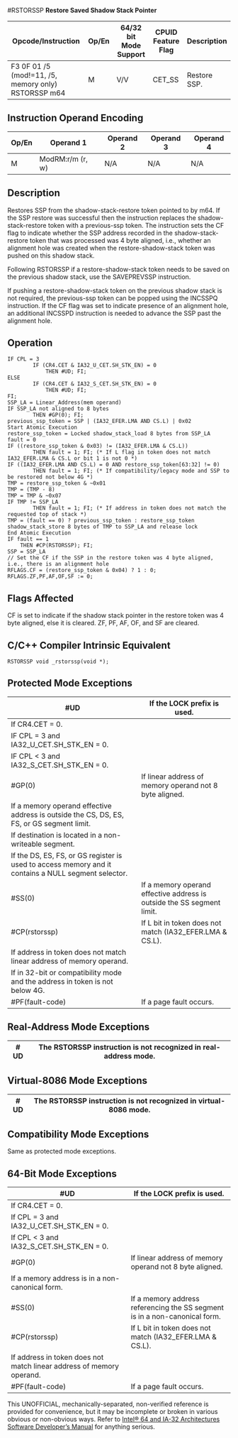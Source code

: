 #RSTORSSP
**Restore Saved Shadow Stack Pointer**

| Opcode/Instruction                                  | Op/En | 64/32 bit Mode Support | CPUID Feature Flag | Description  |
| --------------------------------------------------- | ----- | ---------------------- | ------------------ | ------------ |
| F3 0F 01 /5 (mod!=11, /5, memory only) RSTORSSP m64 | M     | V/V                    | CET_SS             | Restore SSP. |

## Instruction Operand Encoding

| Op/En | Operand 1        | Operand 2 | Operand 3 | Operand 4 |
| ----- | ---------------- | --------- | --------- | --------- |
| M     | ModRM:r/m (r, w) | N/A       | N/A       | N/A       |

## Description

Restores SSP from the shadow-stack-restore token pointed to by m64. If the SSP restore was successful then the instruction replaces the shadow-stack-restore token with a previous-ssp token. The instruction sets the CF flag to indicate whether the SSP address recorded in the shadow-stack-restore token that was processed was 4 byte aligned, i.e., whether an alignment hole was created when the restore-shadow-stack token was pushed on this shadow stack.

Following RSTORSSP if a restore-shadow-stack token needs to be saved on the previous shadow stack, use the SAVEPREVSSP instruction.

If pushing a restore-shadow-stack token on the previous shadow stack is not required, the previous-ssp token can be popped using the INCSSPQ instruction. If the CF flag was set to indicate presence of an alignment hole, an additional INCSSPD instruction is needed to advance the SSP past the alignment hole.

## Operation

```
IF CPL = 3
        IF (CR4.CET & IA32_U_CET.SH_STK_EN) = 0
            THEN #​​​UD; FI;
ELSE
        IF (CR4.CET & IA32_S_CET.SH_STK_EN) = 0
            THEN #​​​UD; FI;
FI;
SSP_LA = Linear_Address(mem operand)
IF SSP_LA not aligned to 8 bytes
        THEN #​​​​GP(0); FI;
previous_ssp_token = SSP | (IA32_EFER.LMA AND CS.L) | 0x02
Start Atomic Execution
restore_ssp_token = Locked shadow_stack_load 8 bytes from SSP_LA
fault = 0
IF ((restore_ssp_token & 0x03) != (IA32_EFER.LMA & CS.L))
        THEN fault = 1; FI; (* If L flag in token does not match IA32_EFER.LMA & CS.L or bit 1 is not 0 *)
IF ((IA32_EFER.LMA AND CS.L) = 0 AND restore_ssp_token[63:32] != 0)
        THEN fault = 1; FI; (* If compatibility/legacy mode and SSP to be restored not below 4G *)
TMP = restore_ssp_token & ~0x01
TMP = (TMP - 8)
TMP = TMP & ~0x07
IF TMP != SSP_LA
        THEN fault = 1; FI; (* If address in token does not match the requested top of stack *)
TMP = (fault == 0) ? previous_ssp_token : restore_ssp_token
shadow_stack_store 8 bytes of TMP to SSP_LA and release lock
End Atomic Execution
IF fault == 1
    THEN #​CP(RSTORSSP); FI;
SSP = SSP_LA
// Set the CF if the SSP in the restore token was 4 byte aligned, i.e., there is an alignment hole
RFLAGS.CF = (restore_ssp_token & 0x04) ? 1 : 0;
RFLAGS.ZF,PF,AF,OF,SF := 0;

```

## Flags Affected

CF is set to indicate if the shadow stack pointer in the restore token was 4 byte aligned, else it is cleared. ZF, PF, AF, OF, and SF are cleared.

## C/C++ Compiler Intrinsic Equivalent

```
RSTORSSP void _rstorssp(void *);

```

## Protected Mode Exceptions

| #​​​UD                                                                                              | If the LOCK prefix is used.                                            |
| --------------------------------------------------------------------------------------------------- | ---------------------------------------------------------------------- |
| If CR4.CET = 0.                                                                                     |
| IF CPL = 3 and IA32_U_CET.SH_STK_EN = 0.                                                            |
| IF CPL < 3 and IA32_S_CET.SH_STK_EN = 0.                                                            |
| \#​​​​GP(0)                                                                                         | If linear address of memory operand not 8 byte aligned.                |
| If a memory operand effective address is outside the CS, DS, ES, FS, or GS segment limit.           |
| If destination is located in a non-writeable segment.                                               |
| If the DS, ES, FS, or GS register is used to access memory and it contains a NULL segment selector. |
| \#​​​​​SS(0)                                                                                        | If a memory operand effective address is outside the SS segment limit. |
| \#​CP(rstorssp)                                                                                     | If L bit in token does not match (IA32_EFER.LMA & CS.L).               |
| If address in token does not match linear address of memory operand.                                |
| If in 32-bit or compatibility mode and the address in token is not below 4G.                        |
| \#​PF(fault-code)                                                                                   | If a page fault occurs.                                                |

## Real-Address Mode Exceptions

| #​​​UD | The RSTORSSP instruction is not recognized in real-address mode. |
| ------ | ---------------------------------------------------------------- |

## Virtual-8086 Mode Exceptions

| #​​​UD | The RSTORSSP instruction is not recognized in virtual-8086 mode. |
| ------ | ---------------------------------------------------------------- |

## Compatibility Mode Exceptions

Same as protected mode exceptions.

## 64-Bit Mode Exceptions

| #​​​UD                                                               | If the LOCK prefix is used.                                                |
| -------------------------------------------------------------------- | -------------------------------------------------------------------------- |
| If CR4.CET = 0.                                                      |
| If CPL = 3 and IA32_U_CET.SH_STK_EN = 0.                             |
| If CPL < 3 and IA32_S_CET.SH_STK_EN = 0.                             |
| \#​​​​GP(0)                                                          | If linear address of memory operand not 8 byte aligned.                    |
| If a memory address is in a non-canonical form.                      |
| \#​​​​​SS(0)                                                         | If a memory address referencing the SS segment is in a non-canonical form. |
| \#​CP(rstorssp)                                                      | If L bit in token does not match (IA32_EFER.LMA & CS.L).                   |
| If address in token does not match linear address of memory operand. |
| \#​PF(fault-code)                                                    | If a page fault occurs.                                                    |

This UNOFFICIAL, mechanically-separated, non-verified reference is provided for convenience, but it may be
incomplete or broken in various obvious or non-obvious
ways. Refer to [Intel® 64 and IA-32 Architectures Software Developer’s Manual](https://software.intel.com/en-us/download/intel-64-and-ia-32-architectures-sdm-combined-volumes-1-2a-2b-2c-2d-3a-3b-3c-3d-and-4) for anything serious.
